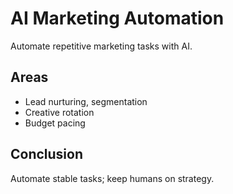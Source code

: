 # AI Marketing Automation

Automate repetitive marketing tasks with AI.

## Areas
- Lead nurturing, segmentation
- Creative rotation
- Budget pacing

## Conclusion
Automate stable tasks; keep humans on strategy.
